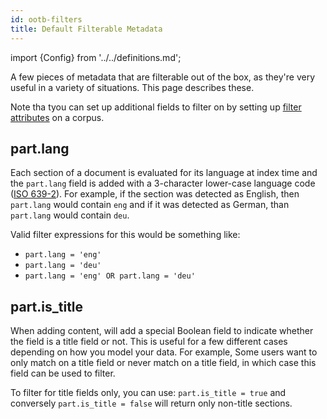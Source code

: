 ```yaml
---
id: ootb-filters
title: Default Filterable Metadata
---
```


import {Config} from '../../definitions.md';

A few pieces of metadata that are filterable out of the box, as they're very
useful in a variety of situations.  This page describes these.

Note tha tyou can set up additional fields to filter on by setting up
[filter attributes](/docs/admin-apis/create-corpus#filter-attribute) on a
corpus.

## part.lang
Each section of a document is evaluated for its language at index time and the
`part.lang` field is added with a 3-character lower-case language code
([ISO 639-2](https://en.wikipedia.org/wiki/List_of_ISO_639-2_codes)).  For
example, if the section was detected as English, then `part.lang` would contain
`eng` and if it was detected as German, than `part.lang` would contain `deu`.

Valid filter expressions for this would be something like:
* `part.lang = 'eng'`
* `part.lang = 'deu'`
* `part.lang = 'eng' OR part.lang = 'deu'`

## part.is_title
When adding content, <Config v="names.product"/> will add a special Boolean
field to indicate whether the field is a title field or not.  This is useful
for a few different cases depending on how you model your data.  For example,
Some users want to only match on a title field or never match on a title field,
in which case this field can be used to filter.

To filter for title fields only, you can use: `part.is_title = true` and
conversely `part.is_title = false` will return only non-title sections.

